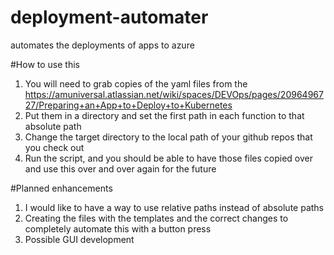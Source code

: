 # deployment-automater
automates the deployments of apps to azure


#How to use this
1. You will need to grab copies of the yaml files from the https://amuniversal.atlassian.net/wiki/spaces/DEVOps/pages/2096496727/Preparing+an+App+to+Deploy+to+Kubernetes
2. Put them in a directory and set the first path in each function to that absolute path
3. Change the target directory to the local path of your github repos that you check out
4. Run the script, and you should be able to have those files copied over and use this over and over again for the future

#Planned enhancements
1. I would like to have a way to use relative paths instead of absolute paths
2. Creating the files with the templates and the correct changes to completely automate this with a button press
3. Possible GUI development
